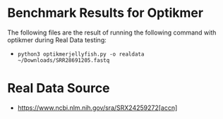 # Benchmark Results for Optikmer
The following files are the result of running the following command with optikmer during Real Data testing:
- ```python3 optikmerjellyfish.py -o realdata ~/Downloads/SRR28691205.fastq```

# Real Data Source
- https://www.ncbi.nlm.nih.gov/sra/SRX24259272[accn]
